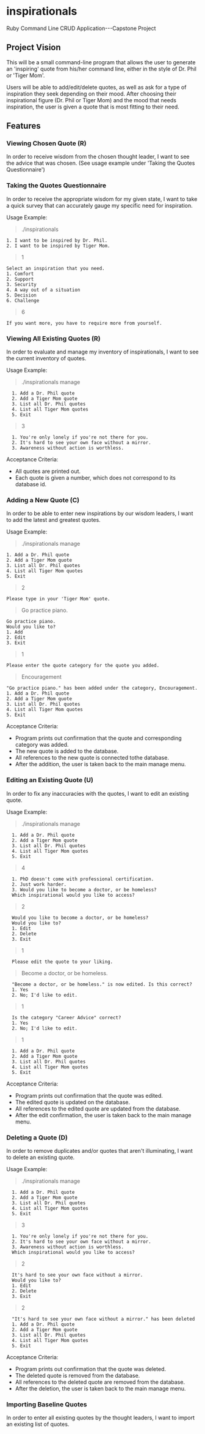 # inspirationals
Ruby Command Line CRUD Application---Capstone Project
## Project Vision
This will be a small command-line program that allows the user to generate an 'inspiring' quote from his/her command line, either in the style of Dr. Phil or 'Tiger Mom'.

Users will be able to add/edit/delete quotes, as well as ask for a type of inspiration they seek depending on their mood.  After choosing their inspirational figure (Dr. Phil or Tiger Mom) and the mood that needs inspiration, the user is given a quote that is most fitting to their need.

## Features
### Viewing Chosen Quote  (R)
In order to receive wisdom from the chosen thought leader, I want to see the advice that was chosen. (See usage example under 'Taking the Quotes Questionnaire')
### Taking the Quotes Questionnaire 
In order to receive the appropriate wisdom for my given state, I want to take a quick survey that can accurately gauge my specific need for inspiration.

Usage Example:
> ./inspirationals
```
1. I want to be inspired by Dr. Phil.
2. I want to be inspired by Tiger Mom.
```
> 1
```
Select an inspiration that you need.
1. Comfort
2. Support
3. Security
4. A way out of a situation
5. Decision
6. Challenge
```
> 6
```
If you want more, you have to require more from yourself.
```
### Viewing All Existing Quotes (R)
In order to evaluate and manage my inventory of inspirationals, I want to see the current inventory of quotes.

Usage Example:

> ./inspirationals manage
```
  1. Add a Dr. Phil quote
  2. Add a Tiger Mom quote
  3. List all Dr. Phil quotes 
  4. List all Tiger Mom quotes
  5. Exit
```
> 3
```
  1. You're only lonely if you're not there for you.
  2. It's hard to see your own face without a mirror.
  3. Awareness without action is worthless.
```


Acceptance Criteria:
* All quotes are printed out.
* Each quote is given a number, which does not correspond to its database id.

### Adding a New Quote (C)
In order to be able to enter new inspirations by our wisdom leaders, I want to add the latest and greatest quotes.

Usage Example:
> ./inspirationals manage
```
1. Add a Dr. Phil quote
2. Add a Tiger Mom quote
3. List all Dr. Phil quotes 
4. List all Tiger Mom quotes
5. Exit
```
> 2
```
Please type in your 'Tiger Mom' quote.
```
> Go practice piano.
```
Go practice piano.
Would you like to?
1. Add
2. Edit
3. Exit
```
> 1
```
Please enter the quote category for the quote you added.
```
> Encouragement
```
"Go practice piano." has been added under the category, Encouragement.
1. Add a Dr. Phil quote
2. Add a Tiger Mom quote
3. List all Dr. Phil quotes
4. List all Tiger Mom quotes
5. Exit
```

Acceptance Criteria:
* Program prints out confirmation that the quote and corresponding
  category was added.
* The new quote is added to the database.
* All references to the new quote is connected tothe database.
* After the addition, the user is taken back to the main manage menu.

### Editing an Existing Quote (U)
In order to fix any inaccuracies with the quotes, I want to edit an existing quote.

Usage Example:
> ./inspirationals manage
```
  1. Add a Dr. Phil quote
  2. Add a Tiger Mom quote
  3. List all Dr. Phil quotes
  4. List all Tiger Mom quotes
  5. Exit
```
  > 4
```
  1. PhD doesn't come with professional certification.
  2. Just work harder.
  3. Would you like to become a doctor, or be homeless?
  Which inspirational would you like to access?
```
  > 2
```
  Would you like to become a doctor, or be homeless?
  Would you like to?
  1. Edit
  2. Delete
  3. Exit
```
  > 1
```
  Please edit the quote to your liking.
```
  > Become a doctor, or be homeless.
```
  "Become a doctor, or be homeless." is now edited. Is this correct?
  1. Yes
  2. No; I'd like to edit.
```
  > 1
```
  Is the category "Career Advice" correct?
  1. Yes
  2. No; I'd like to edit.
```
  > 1
```
  1. Add a Dr. Phil quote
  2. Add a Tiger Mom quote
  3. List all Dr. Phil quotes
  4. List all Tiger Mom quotes
  5. Exit
```

Acceptance Criteria:
* Program prints out confirmation that the quote was edited.
* The edited quote is updated on the database.
* All references to the edited quote are updated from the database.
* After the edit confirmation, the user is taken back to the main manage menu.


### Deleting a Quote (D)
In order to remove duplicates and/or quotes that aren't illuminating, I want to delete an existing quote.

Usage Example:
> ./inspirationals manage
```
  1. Add a Dr. Phil quote
  2. Add a Tiger Mom quote
  3. List all Dr. Phil quotes
  4. List all Tiger Mom quotes
  5. Exit
```
  > 3
```
  1. You're only lonely if you're not there for you.
  2. It's hard to see your own face without a mirror.
  3. Awareness without action is worthless.
  Which inspirational would you like to access?
```
  > 2
```
  It's hard to see your own face without a mirror.
  Would you like to?
  1. Edit
  2. Delete
  3. Exit
```
  > 2
```
  "It's hard to see your own face without a mirror." has been deleted
  1. Add a Dr. Phil quote
  2. Add a Tiger Mom quote
  3. List all Dr. Phil quotes
  4. List all Tiger Mom quotes
  5. Exit
```

Acceptance Criteria:
* Program prints out confirmation that the quote was deleted.
* The deleted quote is removed from the database.
* All references to the deleted quote are removed from the database.
* After the deletion, the user is taken back to the main manage menu.

### Importing Baseline Quotes
In order to enter all existing quotes by the thought leaders, I want to import an existing list of quotes.
